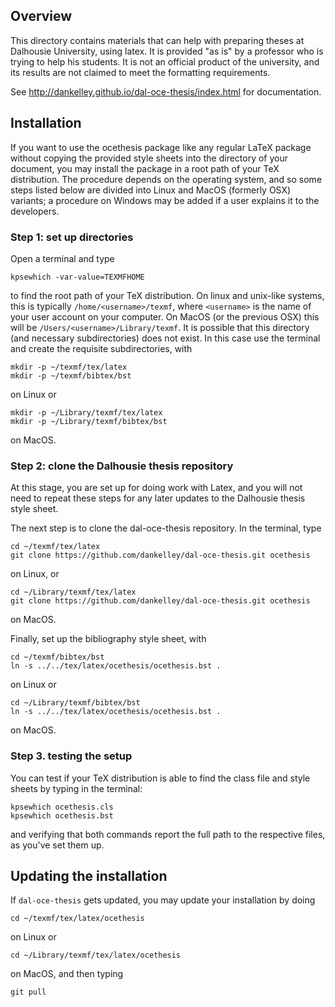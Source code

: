 ## Overview

This directory contains materials that can help with preparing theses at
Dalhousie University, using latex. It is provided "as is" by a professor who is
trying to help his students. It is not an official product of the university,
and its results are not claimed to meet the formatting requirements.

See http://dankelley.github.io/dal-oce-thesis/index.html for documentation.


## Installation

If you want to use the ocethesis package like any regular LaTeX package without
copying the provided style sheets into the directory of your document, you may
install the package in a root path of your TeX distribution. The procedure
depends on the operating system, and so some steps listed below are divided
into Linux and MacOS (formerly OSX) variants; a procedure on Windows may be
added if a user explains it to the developers.

### Step 1: set up directories

Open a terminal and type
```
kpsewhich -var-value=TEXMFHOME
```

to find the root path of your TeX distribution. On linux and unix-like systems,
this is typically `/home/<username>/texmf`, where `<username>` is the name of
your user account on your computer. On MacOS (or the previous OSX) this will be
`/Users/<username>/Library/texmf`.  It is possible that this directory (and
necessary subdirectories) does not exist. In this case use the terminal and
create the requisite subdirectories, with
```
mkdir -p ~/texmf/tex/latex
mkdir -p ~/texmf/bibtex/bst
```
on Linux or
```
mkdir -p ~/Library/texmf/tex/latex
mkdir -p ~/Library/texmf/bibtex/bst
```
on MacOS.


### Step 2: clone the Dalhousie thesis repository

At this stage, you are set up for doing work with Latex, and you will not need
to repeat these steps for any later updates to the Dalhousie thesis style sheet.

The next step is to clone the dal-oce-thesis repository. In the terminal, type
```
cd ~/texmf/tex/latex
git clone https://github.com/dankelley/dal-oce-thesis.git ocethesis
```
on Linux, or 
```
cd ~/Library/texmf/tex/latex
git clone https://github.com/dankelley/dal-oce-thesis.git ocethesis
```
on MacOS.

Finally, set up the bibliography style sheet, with
```
cd ~/texmf/bibtex/bst
ln -s ../../tex/latex/ocethesis/ocethesis.bst .
```
on Linux or
```
cd ~/Library/texmf/bibtex/bst
ln -s ../../tex/latex/ocethesis/ocethesis.bst .
```
on MacOS.


### Step 3. testing the setup

You can test if your TeX distribution is able to find the class file and style
sheets by typing in the terminal:
```
kpsewhich ocethesis.cls
kpsewhich ocethesis.bst
```
and verifying that both commands report the full path to the respective files,
as you've set them up.

## Updating the installation

If `dal-oce-thesis` gets updated, you may update your installation by doing
```
cd ~/texmf/tex/latex/ocethesis
```
on Linux or
```
cd ~/Library/texmf/tex/latex/ocethesis
```
on MacOS, and then typing
```
git pull
```


